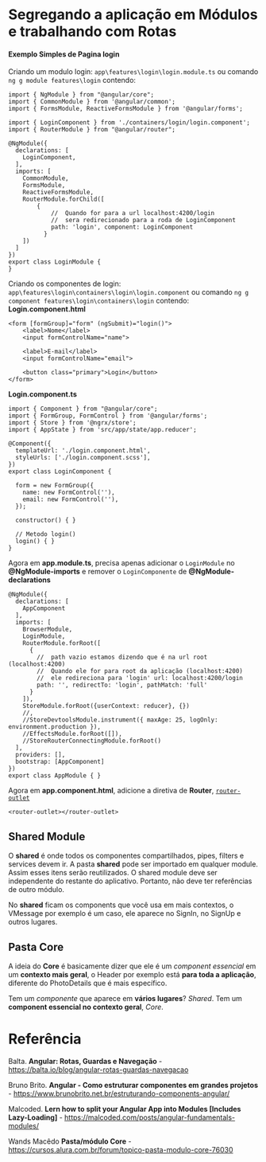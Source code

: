 # Segregando a aplicação em Módulos e trabalhando com Rotas

#### Exemplo Simples de Pagina login

Criando um modulo login: `app\features\login\login.module.ts`  ou comando `ng g module features\login` contendo:

```
import { NgModule } from "@angular/core";
import { CommonModule } from '@angular/common';
import { FormsModule, ReactiveFormsModule } from '@angular/forms';

import { LoginComponent } from './containers/login/login.component';
import { RouterModule } from "@angular/router";

@NgModule({
  declarations: [
    LoginComponent,
  ],
  imports: [
    CommonModule,
    FormsModule,
    ReactiveFormsModule,
    RouterModule.forChild([
        {
            //  Quando for para a url localhost:4200/login
            //  sera redirecionado para a roda de LoginComponent
            path: 'login', component: LoginComponent
          }
    ])
  ]
})
export class LoginModule {
}
```



Criando os componentes de login: `app\features\login\containers\login\login.component` ou comando `ng g component features\login\containers\login` contendo:
**Login.component.html**

```
<form [formGroup]="form" (ngSubmit)="login()">
    <label>Nome</label>
    <input formControlName="name">
  
    <label>E-mail</label>
    <input formControlName="email">
  
    <button class="primary">Login</button>
</form>
```

**Login.component.ts**

```
import { Component } from "@angular/core";
import { FormGroup, FormControl } from '@angular/forms';
import { Store } from '@ngrx/store';
import { AppState } from 'src/app/state/app.reducer';

@Component({
  templateUrl: './login.component.html',
  styleUrls: ['./login.component.scss'],
})
export class LoginComponent {

  form = new FormGroup({
    name: new FormControl(''),
    email: new FormControl(''),
  });

  constructor() { }

  // Metodo login()
  login() { }
}
```



Agora em **app.module.ts**, precisa apenas adicionar o `LoginModule` no **@NgModule-imports** e remover o `LoginComponente` de **@NgModule-declarations** 

```
@NgModule({
  declarations: [
    AppComponent
  ],
  imports: [
    BrowserModule,
    LoginModule,
    RouterModule.forRoot([
      {
        //  path vazio estamos dizendo que é na url root (localhost:4200)
        //  Quando ele for para root da aplicação (localhost:4200) 
        //  ele redireciona para 'login' url: localhost:4200/login
        path: '', redirectTo: 'login', pathMatch: 'full'
      }
    ]),
    StoreModule.forRoot({userContext: reducer}, {})
    //,
    //StoreDevtoolsModule.instrument({ maxAge: 25, logOnly: environment.production }),
    //EffectsModule.forRoot([]),
    //StoreRouterConnectingModule.forRoot()
  ],
  providers: [],
  bootstrap: [AppComponent]
})
export class AppModule { }
```

Agora em **app.component.html**, adicione a diretiva de **Router**, [`router-outlet`](https://angular.io/api/router/RouterOutlet)

```
<router-outlet></router-outlet>
```



## Shared Module

O **shared** é onde todos os componentes compartilhados, pipes, filters e services devem ir. A pasta **shared** pode ser importado em qualquer module. Assim esses itens serão reutilizados. O shared module deve ser independente do restante do aplicativo. Portanto, não deve ter referências de outro módulo.

No **shared** ficam os components que você usa em mais contextos, o VMessage por exemplo é um caso, ele aparece no SignIn, no SignUp e outros lugares.



## Pasta Core

A ideia do **Core** é basicamente dizer que ele é um *component essencial* em um **contexto mais geral**, o Header por exemplo está **para toda a aplicação**, diferente do PhotoDetails que é mais específico.

Tem um *componente* que aparece em **vários lugares**? *Shared*. Tem um **component essencial no contexto geral**, *Core*.



# Referência

Balta. **Angular: Rotas, Guardas e Navegação** - https://balta.io/blog/angular-rotas-guardas-navegacao

Bruno Brito. **Angular - Como estruturar componentes em grandes projetos** - https://www.brunobrito.net.br/estruturando-components-angular/

Malcoded. **Lern how to split your Angular App into Modules [Includes Lazy-Loading]** - https://malcoded.com/posts/angular-fundamentals-modules/

Wands Macêdo **Pasta/módulo Core** - https://cursos.alura.com.br/forum/topico-pasta-modulo-core-76030